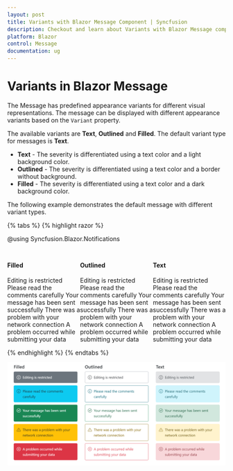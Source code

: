 ```yaml
---
layout: post
title: Variants with Blazor Message Component | Syncfusion
description: Checkout and learn about Variants with Blazor Message component in Blazor Server App and Blazor WebAssembly App.
platform: Blazor
control: Message
documentation: ug
---
```


# Variants in Blazor Message

The Message has predefined appearance variants for different visual representations. The message can be displayed with different appearance variants based on the `Variant` property.

The available variants are **Text**, **Outlined** and **Filled**. The default variant type for messages is **Text**.
* **Text** - The severity is differentiated using a text color and a light background color.
* **Outlined** - The severity is differentiated using a text color and a border without background.
* **Filled** - The severity is differentiated using a text color and a dark background color.

The following example demonstrates the default message with different variant types.

{% tabs %}
{% highlight razor %}

@using Syncfusion.Blazor.Notifications

<div class="msg-variant-section">
	<div class="content-section">
    <h4>Filled</h4>
    <SfMessage Variant="MessageVariant.Filled">Editing is restricted</SfMessage>
    <SfMessage Severity="MessageSeverity.Info" Variant="MessageVariant.Filled">Please read the comments carefully</SfMessage>
    <SfMessage Severity="MessageSeverity.Success" Variant="MessageVariant.Filled">Your message has been sent successfully</SfMessage>
    <SfMessage Severity="MessageSeverity.Warning" Variant="MessageVariant.Filled">There was a problem with your network connection</SfMessage>
    <SfMessage Severity="MessageSeverity.Error" Variant="MessageVariant.Filled">A problem occurred while submitting your data</SfMessage>
  </div>
	  <div class="content-section">
      <h4>Outlined</h4>
      <SfMessage Variant="MessageVariant.Outlined">Editing is restricted</SfMessage>
      <SfMessage Severity="MessageSeverity.Info" Variant="MessageVariant.Outlined">Please read the comments carefully</SfMessage>
      <SfMessage Severity="MessageSeverity.Success" Variant="MessageVariant.Outlined">Your message has been sent successfully</SfMessage>
      <SfMessage Severity="MessageSeverity.Warning" Variant="MessageVariant.Outlined">There was a problem with your network connection</SfMessage>
      <SfMessage Severity="MessageSeverity.Error" Variant="MessageVariant.Outlined">A problem occurred while submitting your data</SfMessage>
    </div>
    <div class="content-section">
      <h4>Text</h4>
      <SfMessage>Editing is restricted</SfMessage>
      <SfMessage Severity="MessageSeverity.Info">Please read the comments carefully</SfMessage>
      <SfMessage Severity="MessageSeverity.Success">Your message has been sent successfully</SfMessage>
      <SfMessage Severity="MessageSeverity.Warning">There was a problem with your network connection</SfMessage>
      <SfMessage Severity="MessageSeverity.Error">A problem occurred while submitting your data</SfMessage>
    </div>    
</div>

<style>
.msg-variant-section .content-section {
  margin: 0 auto;
  max-width: 520px;
  padding-top: 10px;
}

.msg-variant-section .e-message {
  margin: 10px;
}

.msg-variant-section {
  display: flex;
}
</style>
    
{% endhighlight %}
{% endtabs %}

![Message Variants](./images/message-variants.png)
